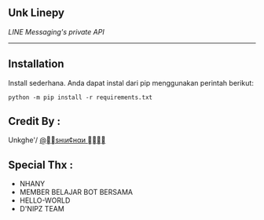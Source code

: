 ## Unk Linepy

*LINE Messaging's private API*

----

## Installation
Install sederhana. Anda dapat instal dari pip menggunakan perintah berikut:

```python -m pip install -r requirements.txt```

## Credit By :
Unkghe'/ [@􀨁􀄬ѕнιи¢нαи 􏿿􀜅􀅔􏿿](line.me/ti/p/~unk87)

##  Special Thx : 
- NHANY
- MEMBER BELAJAR BOT BERSAMA
- HELLO-WORLD
- D'NIPZ TEAM
